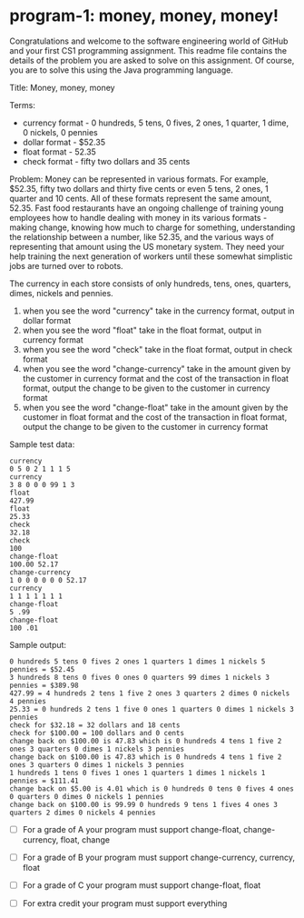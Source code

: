 # program-1: money, money, money!
Congratulations and welcome to the software engineering world of GitHub and your first CS1 programming assignment. This readme file contains the details of the problem you are asked to solve on this assignment. Of course, you are to solve this using the Java programming language. 


Title: Money, money, money

Terms: 
-  currency format - 0 hundreds, 5 tens, 0 fives, 2 ones, 1 quarter, 1 dime, 0 nickels, 0 pennies
-  dollar format - $52.35
-  float format - 52.35
-  check format - fifty two dollars and 35 cents
  
Problem: Money can be represented in various formats. For example, $52.35, fifty two dollars and thirty five cents or even 5 tens, 2 ones, 1 quarter and 10 cents. All of these formats represent the same amount, 52.35. Fast food restaurants have an ongoing challenge of training young employees how to handle dealing with money in its various formats - making change, knowing how much to charge for something, understanding the relationship between a number, like 52.35, and the various ways of representing that amount using the US monetary system. They need your help training the next generation of workers until these somewhat simplistic jobs are turned over to robots. 

The currency in each store consists of only hundreds, tens, ones, quarters, dimes, nickels and pennies. 

1. when you see the word "currency" take in the currency format, output in dollar format
2. when you see the word "float" take in the float format, output in currency format
3. when you see the word "check" take in the float format, output in check format
4. when you see the word "change-currency" take in the amount given by the customer in currency format and the cost of the transaction in float format, output the change to be given to the customer in currency format
5. when you see the word "change-float" take in the amount given by the customer in float format and the cost of the transaction in float format, output the change to be given to the customer in currency format


Sample test data:
```
currency 
0 5 0 2 1 1 1 5
currency
3 8 0 0 0 99 1 3
float 
427.99
float 
25.33
check 
32.18
check 
100
change-float 
100.00 52.17
change-currency 
1 0 0 0 0 0 0 52.17
currency 
1 1 1 1 1 1 1
change-float
5 .99
change-float 
100 .01
```

Sample output:
```
0 hundreds 5 tens 0 fives 2 ones 1 quarters 1 dimes 1 nickels 5 pennies = $52.45
3 hundreds 8 tens 0 fives 0 ones 0 quarters 99 dimes 1 nickels 3 pennies = $389.98
427.99 = 4 hundreds 2 tens 1 five 2 ones 3 quarters 2 dimes 0 nickels 4 pennies
25.33 = 0 hundreds 2 tens 1 five 0 ones 1 quarters 0 dimes 1 nickels 3 pennies
check for $32.18 = 32 dollars and 18 cents
check for $100.00 = 100 dollars and 0 cents
change back on $100.00 is 47.83 which is 0 hundreds 4 tens 1 five 2 ones 3 quarters 0 dimes 1 nickels 3 pennies
change back on $100.00 is 47.83 which is 0 hundreds 4 tens 1 five 2 ones 3 quarters 0 dimes 1 nickels 3 pennies
1 hundreds 1 tens 0 fives 1 ones 1 quarters 1 dimes 1 nickels 1 pennies = $111.41
change back on $5.00 is 4.01 which is 0 hundreds 0 tens 0 fives 4 ones 0 quarters 0 dimes 0 nickels 1 pennies
change back on $100.00 is 99.99 0 hundreds 9 tens 1 fives 4 ones 3 quarters 2 dimes 0 nickels 4 pennies
```

- [ ] For a grade of A your program must support change-float, change-currency, float, change
- [ ] For a grade of B your program must support change-currency, currency, float
- [ ] For a grade of C your program must support change-float, float
- [ ] For extra credit your program must support everything

